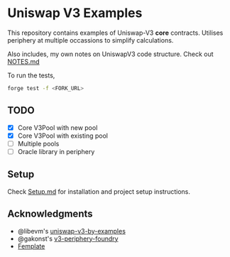 # Uniswap V3 Examples

This repository contains examples of Uniswap-V3 **core** contracts. Utilises periphery at multiple occassions to simplify calculations.

Also includes, my own notes on UniswapV3 code structure. Check out [NOTES.md](https://github.com/dsam82/scratch-space/blob/master/Notes.md)

To run the tests,

```bash
forge test -f <FORK_URL>
```

## TODO

-   [x] Core V3Pool with new pool
-   [x] Core V3Pool with existing pool
-   [ ] Multiple pools
-   [ ] Oracle library in periphery

## Setup

Check [Setup.md](SETUP.md) for installation and project setup instructions.

## Acknowledgments

-   @libevm's [uniswap-v3-by-examples](https://github.com/libevm/uniswapv3-by-examples)
-   @gakonst's [v3-periphery-foundry](https://github.com/gakonst/v3-periphery-foundry)
-   [Femplate](https://github.com/abigger87/femplate)
